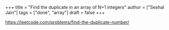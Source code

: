 +++
title = "Find the duplicate in an array of N+1 integers"
author = ["Seshal Jain"]
tags = ["done", "array"]
draft = false
+++

<https://leetcode.com/problems/find-the-duplicate-number/>
